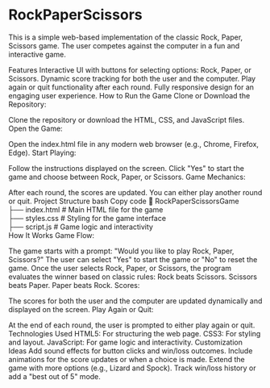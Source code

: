 # RockPaperScissors

This is a simple web-based implementation of the classic Rock, Paper, Scissors game. The user competes against the computer in a fun and interactive game.

Features
Interactive UI with buttons for selecting options: Rock, Paper, or Scissors.
Dynamic score tracking for both the user and the computer.
Play again or quit functionality after each round.
Fully responsive design for an engaging user experience.
How to Run the Game
Clone or Download the Repository:

Clone the repository or download the HTML, CSS, and JavaScript files.
Open the Game:

Open the index.html file in any modern web browser (e.g., Chrome, Firefox, Edge).
Start Playing:

Follow the instructions displayed on the screen.
Click "Yes" to start the game and choose between Rock, Paper, or Scissors.
Game Mechanics:

After each round, the scores are updated.
You can either play another round or quit.
Project Structure
bash
Copy code
📁 RockPaperScissorsGame  
├── index.html     # Main HTML file for the game  
├── styles.css     # Styling for the game interface  
├── script.js      # Game logic and interactivity  
How It Works
Game Flow:

The game starts with a prompt: "Would you like to play Rock, Paper, Scissors?"
The user can select "Yes" to start the game or "No" to reset the game.
Once the user selects Rock, Paper, or Scissors, the program evaluates the winner based on classic rules:
Rock beats Scissors.
Scissors beats Paper.
Paper beats Rock.
Scores:

The scores for both the user and the computer are updated dynamically and displayed on the screen.
Play Again or Quit:

At the end of each round, the user is prompted to either play again or quit.
Technologies Used
HTML5: For structuring the web page.
CSS3: For styling and layout.
JavaScript: For game logic and interactivity.
Customization Ideas
Add sound effects for button clicks and win/loss outcomes.
Include animations for the score updates or when a choice is made.
Extend the game with more options (e.g., Lizard and Spock).
Track win/loss history or add a "best out of 5" mode.